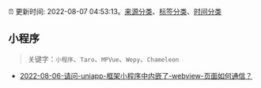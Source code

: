 :alarm_clock: 更新时间: 2022-08-07 04:53:13。[来源分类](../README.md)、[标签分类](../TAGS.md)、[时间分类](../TIMELINE.md)

## 小程序


> 关键字：`小程序`、`Taro`、`MPVue`、`Wepy`、`Chameleon`



- [2022-08-06-请问-uniapp-框架小程序中内嵌了-webview-页面如何通信？](https://www.v2ex.com/t/871179) 